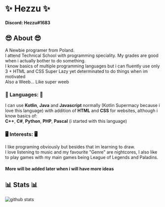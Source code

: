 # ✨ Hezzu ✨
**Discord: Hezzu#1683**
## 😎 About 😎
A Newbie programer from Poland.  
I attend Technical School with programming speciality.
My grades are good when i actually bother to do something.  
I know basics of multiple programming languages but i can fluently use only 3 + HTML and CSS
Super Lazy yet determinated to do things when im motivated  
Also a Weeb... Like super weeb  
### 💬 Languages: 💬  
I can use **Kotlin**, **Java** and **Javascript** normally (Kotlin Supermacy because i love this language) with addition of **HTML** and **CSS** for websites, although i know basics of:  
**C++**, **C#**, **Python**, **PHP**, **Pascal** (i started with this language)
### 🖥️ Interests: 🖥️
I like programing obviously but besides that im learning to draw.  
I love listening to music and my favourite "Genre" are nightcores, I also like to play games with my main games being League of Legends and Paladins.  
#### More will be added later when i will have more ideas
## 📊 Stats 📊
![github stats](https://github-readme-stats.vercel.app/api?username=Hezzu&show_icons=true&count_private=true&theme=dracula)
